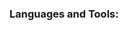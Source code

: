 ### Languages and Tools:

  <!-- Your languages and tools. Be careful with the alignment. 
  You can use this sites to get logos: https://www.vectorlogo.zone or https://simpleicons.org/
  -->
  <!-- <code><img width="10%" src="https://www.vectorlogo.zone/logos/python/python-ar21.svg"></code> -->
  <!-- <code><img width="10%" src="https://www.vectorlogo.zone/logos/flutterio/flutterio-ar21.svg"></code> -->
  <!-- <code><img width="10%" src="https://www.vectorlogo.zone/logos/djangoproject/djangoproject-ar21.svg"></code> -->
  <br />
  <!-- <code><img width="10%" src="https://www.vectorlogo.zone/logos/dartlang/dartlang-ar21.svg"></code> -->
  <!-- <code><img width="10%" src="https://www.vectorlogo.zone/logos/linux/linux-ar21.svg"></code> -->
  <!-- <code><img width="10%" src="https://www.vectorlogo.zone/logos/raspberrypi/raspberrypi-ar21.svg"></code> -->
  <br />
  <!-- <code><img width="10%" src="https://www.vectorlogo.zone/logos/mysql/mysql-ar21.svg"></code> -->
  <!-- <code><img width="10%" src="https://www.vectorlogo.zone/logos/arduino/arduino-ar21.svg"></code> -->
  <!-- <code><img width="10%" src="https://www.vectorlogo.zone/logos/docker/docker-ar21.svg"></code> -->
  <br />
  <!-- <code><img width="10%" src="https://www.vectorlogo.zone/logos/git-scm/git-scm-ar21.svg"></code> -->
  <!-- <code><img width="10%" src="https://www.vectorlogo.zone/logos/github/github-ar21.svg"></code> -->
  <!-- <code><img width="10%" src="https://www.vectorlogo.zone/logos/visualstudio_code/visualstudio_code-ar21.svg"></code> -->
 
